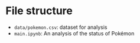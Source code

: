 # File structure
* `data/pokemon.csv`: dataset for analysis
* `main.ipynb`: An analysis of the status of Pokémon